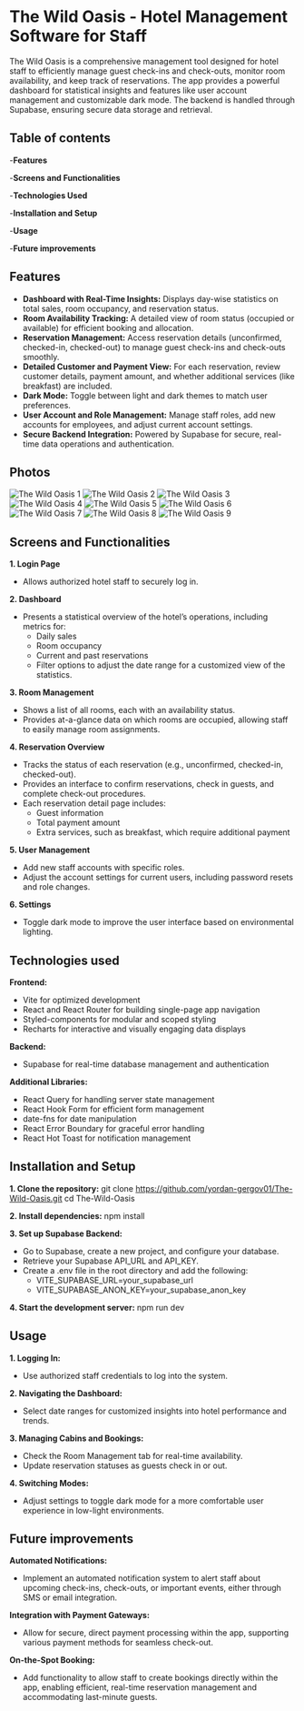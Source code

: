 # The Wild Oasis - Hotel Management Software for Staff

The Wild Oasis is a comprehensive management tool designed for hotel staff to efficiently manage guest check-ins and check-outs, monitor room availability, and keep track of reservations. The app provides a powerful dashboard for statistical insights and features like user account management and customizable dark mode. The backend is handled through Supabase, ensuring secure data storage and retrieval.

## Table of contents
-**Features**

-**Screens and Functionalities**

-**Technologies Used**

-**Installation and Setup**

-**Usage**

-**Future improvements**

## Features

- **Dashboard with Real-Time Insights:** Displays day-wise statistics on total sales, room occupancy, and reservation status.
- **Room Availability Tracking:** A detailed view of room status (occupied or available) for efficient booking and allocation.
- **Reservation Management:** Access reservation details (unconfirmed, checked-in, checked-out) to manage guest check-ins and check-outs smoothly.
- **Detailed Customer and Payment View:** For each reservation, review customer details, payment amount, and whether additional services (like breakfast) are included.
- **Dark Mode:** Toggle between light and dark themes to match user preferences.
- **User Account and Role Management:** Manage staff roles, add new accounts for employees, and adjust current account settings.
- **Secure Backend Integration:** Powered by Supabase for secure, real-time data operations and authentication.

## Photos
![The Wild Oasis 1](https://github.com/user-attachments/assets/659dc0e5-87b4-4ebc-b117-8da259ed713b)
![The Wild Oasis 2](https://github.com/user-attachments/assets/5facc2cd-fa95-4442-89b4-50f0d502a3dc)
![The Wild Oasis 3](https://github.com/user-attachments/assets/ce05c8b4-3c67-486e-b477-834a69f85e94)
![The Wild Oasis 4](https://github.com/user-attachments/assets/7c1eb3a8-9cb6-4e9a-8d4f-c1c510abcff8)
![The Wild Oasis 5](https://github.com/user-attachments/assets/32a3c113-9dd1-4ce0-bca6-3e90dc107759)
![The Wild Oasis 6](https://github.com/user-attachments/assets/314fa86f-9a0d-4a88-ba76-91e06af1d9b4)
![The Wild Oasis 7](https://github.com/user-attachments/assets/b83d65fd-5855-40f8-b6d8-ac55a8c07980)
![The Wild Oasis 8](https://github.com/user-attachments/assets/6591e087-680c-4c70-8e8c-a54397d8566a)
![The Wild Oasis 9](https://github.com/user-attachments/assets/83e48806-3f46-494c-b498-a3fbe668b743)


## Screens and Functionalities

**1. Login Page**
- Allows authorized hotel staff to securely log in.

**2. Dashboard**
- Presents a statistical overview of the hotel’s operations, including metrics for:
  - Daily sales
  - Room occupancy
  - Current and past reservations
  - Filter options to adjust the date range for a customized view of the statistics.

**3. Room Management**
- Shows a list of all rooms, each with an availability status.
- Provides at-a-glance data on which rooms are occupied, allowing staff to easily manage room assignments.

**4. Reservation Overview**
- Tracks the status of each reservation (e.g., unconfirmed, checked-in, checked-out).
- Provides an interface to confirm reservations, check in guests, and complete check-out procedures.
- Each reservation detail page includes:
  - Guest information
  - Total payment amount
  - Extra services, such as breakfast, which require additional payment

**5. User Management**
- Add new staff accounts with specific roles.
- Adjust the account settings for current users, including password resets and role changes.

**6. Settings**
- Toggle dark mode to improve the user interface based on environmental lighting.


## Technologies used

**Frontend:**
- Vite for optimized development
- React and React Router for building single-page app navigation
- Styled-components for modular and scoped styling
- Recharts for interactive and visually engaging data displays

**Backend:**
- Supabase for real-time database management and authentication

**Additional Libraries:**
- React Query for handling server state management
- React Hook Form for efficient form management
- date-fns for date manipulation
- React Error Boundary for graceful error handling
- React Hot Toast for notification management


## Installation and Setup

**1. Clone the repository:**
git clone https://github.com/yordan-gergov01/The-Wild-Oasis.git
cd The-Wild-Oasis

**2. Install dependencies:** 
npm install

**3. Set up Supabase Backend:**
- Go to Supabase, create a new project, and configure your database.
- Retrieve your Supabase API_URL and API_KEY.
- Create a .env file in the root directory and add the following:
  - VITE_SUPABASE_URL=your_supabase_url
  - VITE_SUPABASE_ANON_KEY=your_supabase_anon_key
 
**4. Start the development server:**
npm run dev


## Usage

**1. Logging In:**
- Use authorized staff credentials to log into the system.

**2. Navigating the Dashboard:**
- Select date ranges for customized insights into hotel performance and trends.

**3. Managing Cabins and Bookings:**
- Check the Room Management tab for real-time availability.
- Update reservation statuses as guests check in or out.

**4. Switching Modes:**
- Adjust settings to toggle dark mode for a more comfortable user experience in low-light environments.


## Future improvements

**Automated Notifications:**
- Implement an automated notification system to alert staff about upcoming check-ins, check-outs, or important events, either through SMS or email integration.

**Integration with Payment Gateways:**
- Allow for secure, direct payment processing within the app, supporting various payment methods for seamless check-out.

**On-the-Spot Booking:**
- Add functionality to allow staff to create bookings directly within the app, enabling efficient, real-time reservation management and accommodating last-minute guests.

